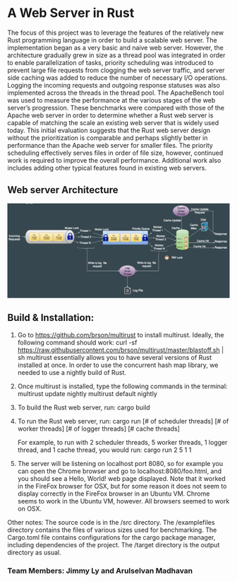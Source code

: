 # A Web Server in Rust

 The focus of this project was to leverage the features of the relatively new Rust programming language in order to build a scalable web server. The implementation began as a very basic and naive web server. However, the architecture gradually grew in size as a thread pool was integrated in order to enable parallelization of tasks, priority scheduling was introduced to prevent large file requests from clogging the web server traffic, and server side caching was added to reduce the number of necessary I/O operations. Logging the incoming requests and outgoing response statuses was also implemented across the threads in the thread pool. The ApacheBench tool was used to measure the performance at the various stages of the web server’s progression. These benchmarks were compared with those of the Apache web server in order to determine whether a Rust web server is capable of matching the scale an existing web server that is widely used today. This initial evaluation suggests that the Rust web server design without the prioritization is comparable and perhaps slightly better in performance than the Apache web server for smaller files. The priority scheduling effectively serves files in order of file size, however, continued work is required to improve the overall performance. Additional work also includes adding other typical features found in existing web servers.

## Web server Architecture
 ![alt text](https://github.com/Arulselvanmadhavan/rust-engine/blob/master/web_server/project_images/final_architecture.png "Web Server Architecture")

## Build & Installation:
1. Go to https://github.com/brson/multirust to install multirust.
   Ideally, the following command should work:
   curl -sf https://raw.githubusercontent.com/brson/multirust/master/blastoff.sh | sh
   multirust essentially allows you to have several versions of Rust installed at
   once. In order to use the concurrent hash map library, we needed to use a nightly
   build of Rust.
2. Once multirust is installed, type the following commands in the terminal:
   multirust update nightly
   multirust default nightly
3. To build the Rust web server, run:
   cargo build
4. To run the Rust web server, run:
   cargo run [# of scheduler threads] [# of worker threads] [# of logger threads] [# cache threads]

   For example, to run with 2 scheduler threads, 5 worker threads, 1 logger thread, and 1 cache thread, you would run:
   cargo run 2 5 1 1
5. The server will be listening on localhost port 8080, so for example you can
   open the Chrome browser and go to localhost:8080/foo.html, and you should
   see a Hello, World! web page displayed.
   Note that it worked in the FireFox browser for OSX, but for some reason it does
   not seem to display correctly in the FireFox browser in an Ubuntu VM. Chrome
   seems to work in the Ubuntu VM, however. All browsers seemed to work on OSX.

Other notes:
The source code is in the /src directory. The /examplefiles directory
contains the files of various sizes used for benchmarking. The Cargo.toml
file contains configurations for the cargo package manager, including
dependencies of the project. The /target directory is the output directory
as usual.
### Team Members: Jimmy Ly and Arulselvan Madhavan
